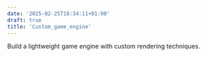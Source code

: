 ```yaml
---
date: '2025-02-25T18:34:11+01:00'
draft: true
title: 'Custom_game_engine'
---
```

 Build a lightweight game engine with custom rendering techniques.